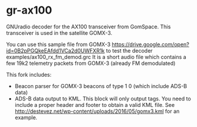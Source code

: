 # gr-ax100

GNUradio decoder for the AX100 transceiver from GomSpace.
This transceiver is used in the satellite GOMX-3.

You can use this sample file from GOMX-3
https://drive.google.com/open?id=0B2pPGQkeEAfdd1VCa2d0UWFXR1k
to test the decoder examples/ax100_rx_fm_demod.grc
It is a short audio file which contains a few 19k2 telemetry packets from GOMX-3
(already FM demodulated)

This fork includes:

* Beacon parser for GOMX-3 beacons of type 1 0 (which include ADS-B data)
* ADS-B data output to KML. This block will only output <Placemark> tags. You need to
  include a proper header and footer to obtain a valid KML file.
  See http://destevez.net/wp-content/uploads/2016/05/gomx3.kml for an example.